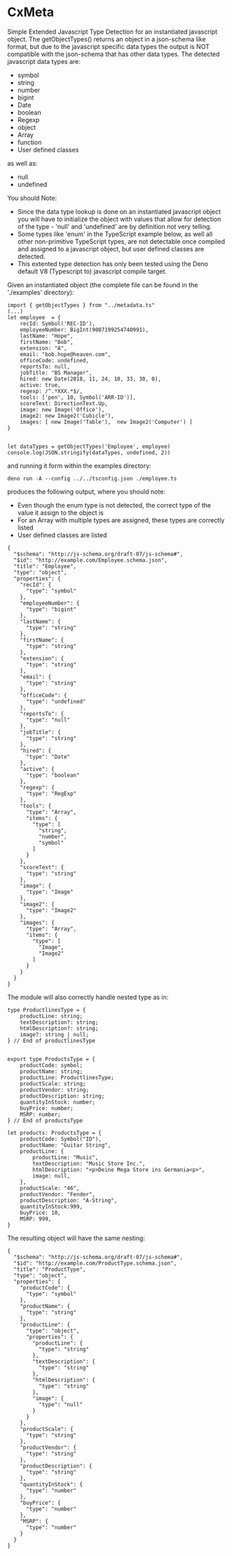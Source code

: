 # CxMeta

Simple Extended Javascript Type Detection for an instantiated javascript object. The getObjectTypes() returns an object in a json-schema like format, but due to the javascript specific data types the output is NOT compatible with the json-schema that has other data types. The detected javascript data types are: 

- symbol
- string
- number
- bigint
- Date
- boolean
- Regexp
- object
- Array
- function
- User defined classes

as well as:

- null
- undefined


You should Note: 
- Since the data type lookup is done on an instantiated javascript object you will have to initialize the object with values that allow for detection of the type - 'null' and 'undefined' are by definition not very telling.
- Some types like 'enum' in the TypeScript example below, as well all other non-primitive TypeScript types, are not detectable once compiled and assigned to a javascript object, but user defined classes are detected.
- This extented type detection has only been tested using the Deno default V8 (Typescript to) javascript compile target.

Given an instantiated object (the complete file can be found in the './examples' directory):

```
import { getObjectTypes } from "../metadata.ts"
(...)
let employee  = {
    recId: Symbol('REC-ID'),
    employeeNumber: BigInt(9007199254740991),
	lastName: "Hope",
	firstName: "Bob",
	extension: "A",
	email: "bob.hope@heaven.com",
	officeCode: undefined,
	reportsTo: null,
    jobTitle: "BS Manager",
    hired: new Date(2018, 11, 24, 10, 33, 30, 0),
    active: true,
    regexp: /^.*XXX.*$/,
    tools: ['pen', 10, Symbol('ARR-ID')],
    scoreText: DirectionText.Up,
    image: new Image('Office'),
    image2: new Image2('Cubicle'),
    images: [ new Image('Table'),  new Image2('Computer') ]
}


let dataTypes = getObjectTypes('Employee', employee)
console.log(JSON.stringify(dataTypes, undefined, 2))
```
and running it form within the examples directory: 

```
deno run -A --config ../../tsconfig.json ./employee.ts

```
produces the following output, where you should note:

- Even though the enum type is not detected, the correct type of the value it assign to the object is
- For an Array with multiple types are assigned, these types are correctly listed
- User defined classes are listed

```
{
  "$schema": "http://js-schema.org/draft-07/js-schema#",
  "$id": "http://example.com/Employee.schema.json",
  "title": "Employee",
  "type": "object",
  "properties": {
    "recId": {
      "type": "symbol"
    },
    "employeeNumber": {
      "type": "bigint"
    },
    "lastName": {
      "type": "string"
    },
    "firstName": {
      "type": "string"
    },
    "extension": {
      "type": "string"
    },
    "email": {
      "type": "string"
    },
    "officeCode": {
      "type": "undefined"
    },
    "reportsTo": {
      "type": "null"
    },
    "jobTitle": {
      "type": "string"
    },
    "hired": {
      "type": "Date"
    },
    "active": {
      "type": "boolean"
    },
    "regexp": {
      "type": "RegExp"
    },
    "tools": {
      "type": "Array",
      "items": {
        "type": [
          "string",
          "number",
          "symbol"
        ]
      }
    },
    "scoreText": {
      "type": "string"
    },
    "image": {
      "type": "Image"
    },
    "image2": {
      "type": "Image2"
    },
    "images": {
      "type": "Array",
      "items": {
        "type": [
          "Image",
          "Image2"
        ]
      }
    }
  }
}
```
The module will also correctly handle nested type as in:
```
type ProductlinesType = {
    productLine: string;
    textDescription?: string;
    htmlDescription?: string;
    image?: string | null;
} // End of productlinesType


export type ProductsType = {
    productCode: symbol;
    productName: string;
    productLine: ProductlinesType;
    productScale: string;
    productVendor: string;
    productDescription: string;
    quantityInStock: number;
    buyPrice: number;
    MSRP: number;
} // End of productsType

let products: ProductsType = {
    productCode: Symbol("ID"),
    productName: "Guitar String",
    productLine: {
        productLine: "Music",
        textDescription: "Music Store Inc.",
        htmlDescription: "<p>Deine Mega Store ins Germania<p>",
        image: null,
    },
    productScale: "46",
    productVendor: "Fender",
    productDescription: "A-String",
    quantityInStock:999,
    buyPrice: 10,
    MSRP: 999,
}
```
The resulting object will have the same nesting:
```
{
  "$schema": "http://js-schema.org/draft-07/js-schema#",
  "$id": "http://example.com/ProductType.schema.json",
  "title": "ProductType",
  "type": "object",
  "properties": {
    "productCode": {
      "type": "symbol"
    },
    "productName": {
      "type": "string"
    },
    "productLine": {
      "type": "object",
      "properties": {
        "productLine": {
          "type": "string"
        },
        "textDescription": {
          "type": "string"
        },
        "htmlDescription": {
          "type": "string"
        },
        "image": {
          "type": "null"
        }
      }
    },
    "productScale": {
      "type": "string"
    },
    "productVendor": {
      "type": "string"
    },
    "productDescription": {
      "type": "string"
    },
    "quantityInStock": {
      "type": "number"
    },
    "buyPrice": {
      "type": "number"
    },
    "MSRP": {
      "type": "number"
    }
  }
}
```